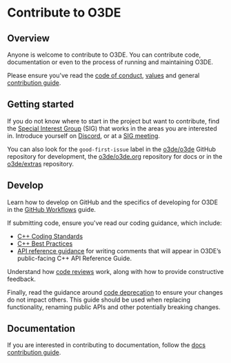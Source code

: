 # Contribute to O3DE

## Overview

Anyone is welcome to contribute to O3DE. You can contribute code, documentation or even to the process of running and maintaining O3DE.

Please ensure you've read the [code of conduct](/code-of-conduct.md), [values](/values.md) and general [contribution guide](/CONTRIBUTING.md). 

## Getting started

If you do not know where to start in the project but want to contribute, find the [Special Interest Group](/sigs) (SIG) that works in the areas you are interested in. Introduce yourself on [Discord](https://discord.gg/o3de), or at a [SIG meeting](https://lists.o3de.org/g/o3de-calendar/calendar). 

You can also look for the `good-first-issue` label in the [o3de/o3de](https://github.com/o3de/o3de/issues?q=is%3Aissue+is%3Aopen+label%3Agood-first-issue) GitHub repository for development, the [o3de/o3de.org](https://github.com/o3de/o3de.org/issues?q=is%3Aissue+is%3Aopen+label%3Agood-first-issue) repository for docs or in the [o3de/extras](https://github.com/o3de/o3de-extras/labels/good-first-issue) repository.

## Develop

Learn how to develop on GitHub and the specifics of developing for O3DE in the [GitHub Workflows](https://www.o3de.org/docs/contributing/to-code/git-workflow/) guide.

If submitting code, ensure you've read our coding guidance, which include:
* [C++ Coding Standards](https://github.com/o3de/sig-core/blob/main/governance/Coding-Standards-and-Style-Guide.md)
* [C++ Best Practices](https://github.com/o3de/sig-core/blob/main/governance/C%2B%2B-Best-Practices-Guide.md)
* [API reference guidance](https://github.com/o3de/sig-core/blob/main/governance/API-Ref-Guidelines-Update.md) for writing comments that will appear in O3DE’s public-facing C++ API Reference Guide.

Understand how [code reviews](/guides/o3de-code-review-guidelines.md) work, along with how to provide constructive feedback.

Finally, read the guidance around [code deprecation](/guides/o3de-deprecation-guidelines.md) to ensure your changes do not impact others. 
This guide should be used when replacing functionality, renaming public APIs and other potentially breaking changes.

## Documentation

If you are interested in contributing to documentation, follow the [docs contribution guide](https://github.com/o3de/o3de.org/blob/main/CONTRIBUTING.md).

